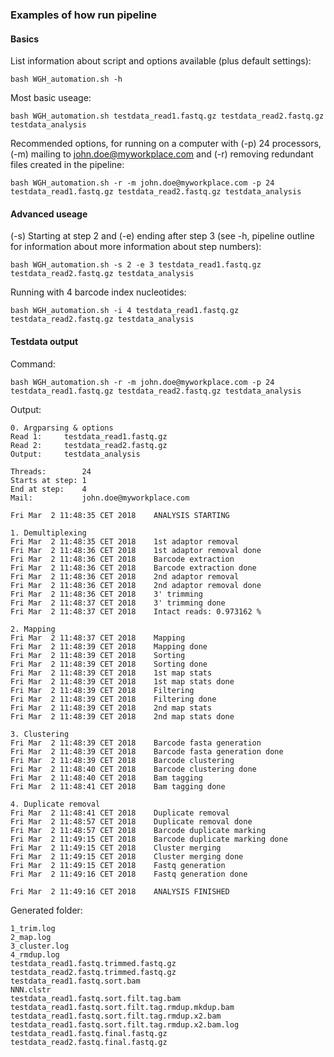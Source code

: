 ### Examples of how run pipeline

#### Basics

List information about script and options available (plus default settings):

```
bash WGH_automation.sh -h
```

Most basic useage:

```
bash WGH_automation.sh testdata_read1.fastq.gz testdata_read2.fastq.gz testdata_analysis
```

Recommended options, for running on a computer with (-p) 24 processors, (-m) mailing 
to john.doe@myworkplace.com and (-r) removing redundant files created in the pipeline:

```
bash WGH_automation.sh -r -m john.doe@myworkplace.com -p 24 testdata_read1.fastq.gz testdata_read2.fastq.gz testdata_analysis
```

#### Advanced useage

(-s) Starting at step 2 and (-e) ending after step 3 (see -h, pipeline outline for information about more information 
about step numbers):

```
bash WGH_automation.sh -s 2 -e 3 testdata_read1.fastq.gz testdata_read2.fastq.gz testdata_analysis
```

Running with 4 barcode index nucleotides:

```
bash WGH_automation.sh -i 4 testdata_read1.fastq.gz testdata_read2.fastq.gz testdata_analysis
```

#### Testdata output

Command:

```
bash WGH_automation.sh -r -m john.doe@myworkplace.com -p 24 testdata_read1.fastq.gz testdata_read2.fastq.gz testdata_analysis
```

Output:

```
0. Argparsing & options
Read 1:		testdata_read1.fastq.gz
Read 2:		testdata_read2.fastq.gz
Output:		testdata_analysis
 
Threads:	    24
Starts at step:	1
End at step:	4
Mail:           john.doe@myworkplace.com
 
Fri Mar  2 11:48:35 CET 2018	ANALYSIS STARTING
 
1. Demultiplexing
Fri Mar  2 11:48:35 CET 2018	1st adaptor removal
Fri Mar  2 11:48:36 CET 2018	1st adaptor removal done
Fri Mar  2 11:48:36 CET 2018	Barcode extraction
Fri Mar  2 11:48:36 CET 2018	Barcode extraction done
Fri Mar  2 11:48:36 CET 2018	2nd adaptor removal
Fri Mar  2 11:48:36 CET 2018	2nd adaptor removal done
Fri Mar  2 11:48:36 CET 2018	3' trimming
Fri Mar  2 11:48:37 CET 2018	3' trimming done
Fri Mar  2 11:48:37 CET 2018	Intact reads: 0.973162 %
 
2. Mapping
Fri Mar  2 11:48:37 CET 2018	Mapping
Fri Mar  2 11:48:39 CET 2018	Mapping done
Fri Mar  2 11:48:39 CET 2018	Sorting
Fri Mar  2 11:48:39 CET 2018	Sorting done
Fri Mar  2 11:48:39 CET 2018	1st map stats
Fri Mar  2 11:48:39 CET 2018	1st map stats done
Fri Mar  2 11:48:39 CET 2018	Filtering
Fri Mar  2 11:48:39 CET 2018	Filtering done
Fri Mar  2 11:48:39 CET 2018	2nd map stats
Fri Mar  2 11:48:39 CET 2018	2nd map stats done
 
3. Clustering
Fri Mar  2 11:48:39 CET 2018	Barcode fasta generation
Fri Mar  2 11:48:39 CET 2018	Barcode fasta generation done
Fri Mar  2 11:48:39 CET 2018	Barcode clustering
Fri Mar  2 11:48:40 CET 2018	Barcode clustering done
Fri Mar  2 11:48:40 CET 2018	Bam tagging
Fri Mar  2 11:48:41 CET 2018	Bam tagging done
 
4. Duplicate removal
Fri Mar  2 11:48:41 CET 2018	Duplicate removal
Fri Mar  2 11:48:57 CET 2018	Duplicate removal done
Fri Mar  2 11:48:57 CET 2018	Barcode duplicate marking
Fri Mar  2 11:49:15 CET 2018	Barcode duplicate marking done
Fri Mar  2 11:49:15 CET 2018	Cluster merging
Fri Mar  2 11:49:15 CET 2018	Cluster merging done
Fri Mar  2 11:49:15 CET 2018	Fastq generation
Fri Mar  2 11:49:16 CET 2018	Fastq generation done
 
Fri Mar  2 11:49:16 CET 2018	ANALYSIS FINISHED
```

Generated folder:

```
1_trim.log						
2_map.log						
3_cluster.log					
4_rmdup.log								
testdata_read1.fastq.trimmed.fastq.gz
testdata_read2.fastq.trimmed.fastq.gz
testdata_read1.fastq.sort.bam
NNN.clstr
testdata_read1.fastq.sort.filt.tag.bam
testdata_read1.fastq.sort.filt.tag.rmdup.mkdup.bam
testdata_read1.fastq.sort.filt.tag.rmdup.x2.bam
testdata_read1.fastq.sort.filt.tag.rmdup.x2.bam.log
testdata_read1.fastq.final.fastq.gz	
testdata_read2.fastq.final.fastq.gz

```
